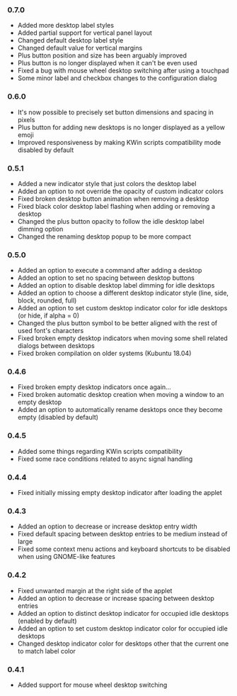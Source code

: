 ### 0.7.0
* Added more desktop label styles
* Added partial support for vertical panel layout
* Changed default desktop label style
* Changed default value for vertical margins
* Plus button position and size has been arguably improved
* Plus button is no longer displayed when it can't be even used
* Fixed a bug with mouse wheel desktop switching after using a touchpad
* Some minor label and checkbox changes to the configuration dialog

### 0.6.0
* It's now possible to precisely set button dimensions and spacing in pixels
* Plus button for adding new desktops is no longer displayed as a yellow emoji
* Improved responsiveness by making KWin scripts compatibility mode disabled by default

### 0.5.1
* Added a new indicator style that just colors the desktop label
* Added an option to not override the opacity of custom indicator colors
* Fixed broken desktop button animation when removing a desktop
* Fixed black color desktop label flashing when adding or removing a desktop
* Changed the plus button opacity to follow the idle desktop label dimming option
* Changed the renaming desktop popup to be more compact

### 0.5.0
* Added an option to execute a command after adding a desktop
* Added an option to set no spacing between desktop buttons
* Added an option to disable desktop label dimming for idle desktops
* Added an option to choose a different desktop indicator style (line, side, block, rounded, full)
* Added an option to set custom desktop indicator color for idle desktops (or hide, if alpha = 0)
* Changed the plus button symbol to be better aligned with the rest of used font's characters
* Fixed broken empty desktop indicators when moving some shell related dialogs between desktops
* Fixed broken compilation on older systems (Kubuntu 18.04)

### 0.4.6
* Fixed broken empty desktop indicators once again...
* Fixed broken automatic desktop creation when moving a window to an empty desktop
* Added an option to automatically rename desktops once they become empty (disabled by default)

### 0.4.5
* Added some things regarding KWin scripts compatibility
* Fixed some race conditions related to async signal handling

### 0.4.4
* Fixed initially missing empty desktop indicator after loading the applet

### 0.4.3
* Added an option to decrease or increase desktop entry width
* Fixed default spacing between desktop entries to be medium instead of large
* Fixed some context menu actions and keyboard shortcuts to be disabled when using GNOME-like features

### 0.4.2
* Fixed unwanted margin at the right side of the applet
* Added an option to decrease or increase spacing between desktop entries
* Added an option to distinct desktop indicator for occupied idle desktops (enabled by default)
* Added an option to set custom desktop indicator color for occupied idle desktops
* Changed desktop indicator color for desktops other that the current one to match label color

### 0.4.1
* Added support for mouse wheel desktop switching
